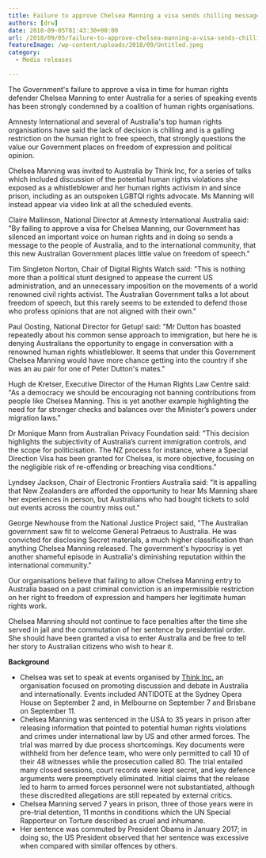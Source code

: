 ```yaml
---
title: Failure to approve Chelsea Manning a visa sends chilling message on freedom of speech
authors: [drw]
date: 2018-09-05T01:43:30+00:00
url: /2018/09/05/failure-to-approve-chelsea-manning-a-visa-sends-chilling-message-on-freedom-of-speech/
featureImage: /wp-content/uploads/2018/09/Untitled.jpeg
category:
  - Media releases

---
```

The Government's failure to approve a visa in time for human rights defender Chelsea Manning to enter Australia for a series of speaking events has been strongly condemned by a coalition of human rights organisations.


Amnesty International and several of Australia's top human rights organisations have said the lack of decision is chilling and is a galling restriction on the human right to free speech, that strongly questions the value our Government places on freedom of expression and political opinion.


Chelsea Manning was invited to Australia by Think Inc, for a series of talks which included discussion of the potential human rights violations she exposed as a whistleblower and her human rights activism in and since prison, including as an outspoken LGBTQI rights advocate. Ms Manning will instead appear via video link at all the scheduled events.


Claire Mallinson, National Director at Amnesty International Australia said: "By failing to approve a visa for Chelsea Manning, our Government has silenced an important voice on human rights and in doing so sends a message to the people of Australia, and to the international community, that this new Australian Government places little value on freedom of speech."


Tim Singleton Norton, Chair of Digital Rights Watch said: "This is nothing more than a political stunt designed to appease the current US administration, and an unnecessary imposition on the movements of a world renowned civil rights activist. The Australian Government talks a lot about freedom of speech, but this rarely seems to be extended to defend those who profess opinions that are not aligned with their own."


Paul Oosting, National Director for Getup! said: "Mr Dutton has boasted repeatedly about his common sense approach to immigration, but here he is denying Australians the opportunity to engage in conversation with a renowned human rights whistleblower. It seems that under this Government Chelsea Manning would have more chance getting into the country if she was an au pair for one of Peter Dutton's mates."


Hugh de Kretser, Executive Director of the Human Rights Law Centre said: "As a democracy we should be encouraging not banning contributions from people like Chelsea Manning. This is yet another example highlighting the need for far stronger checks and balances over the Minister&#8217;s powers under migration laws.&#8221;


Dr Monique Mann from Australian Privacy Foundation said: "This decision highlights the subjectivity of Australia&#8217;s current immigration controls, and the scope for politicisation. The NZ process for instance, where a Special Direction Visa has been granted for Chelsea, is more objective, focusing on the negligible risk of re-offending or breaching visa conditions."


Lyndsey Jackson, Chair of Electronic Frontiers Australia said: "It is appalling that New Zealanders are afforded the opportunity to hear Ms Manning share her experiences in person, but Australians who had bought tickets to sold out events across the country miss out."


George Newhouse from the National Justice Project said,  "The Australian government saw fit to welcome General Petraeus to Australia.  He was convicted for disclosing Secret materials, a much higher classification than anything Chelsea Manning released.  The government's hypocrisy is yet another shameful episode in Australia's diminishing reputation within the international community."


Our organisations believe that failing to allow Chelsea Manning entry to Australia based on a past criminal conviction is an impermissible restriction on her right to freedom of expression and hampers her legitimate human rights work.


Chelsea Manning should not continue to face penalties after the time she served in jail and the commutation of her sentence by presidential order. She should have been granted a visa to enter Australia and be free to tell her story to Australian citizens who wish to hear it.


**Background**


  * Chelsea was set to speak at events organised by [Think Inc.][1] an organisation focused on promoting discussion and debate in Australia and internationally. Events included ANTIDOTE at the Sydney Opera House on September 2 and, in Melbourne on September 7 and Brisbane on September 11.
  * Chelsea Manning was sentenced in the USA to 35 years in prison after releasing information that pointed to potential human rights violations and crimes under international law by US and other armed forces. The trial was marred by due process shortcomings. Key documents were withheld from her defence team, who were only permitted to call 10 of their 48 witnesses while the prosecution called 80. The trial entailed many closed sessions, court records were kept secret, and key defence arguments were preemptively eliminated. Initial claims that the release led to harm to armed forces personnel were not substantiated, although these discredited allegations are still repeated by external critics.
  * Chelsea Manning served 7 years in prison, three of those years were in pre-trial detention, 11 months in conditions which the UN Special Rapporteur on Torture described as cruel and inhumane.
  * Her sentence was commuted by President Obama in January 2017; in doing so, the US President observed that her sentence was excessive when compared with similar offences by others.

 [1]: https://thinkinc.org.au/about/

